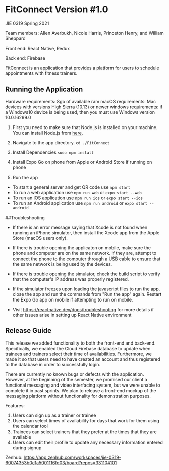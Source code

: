 # FitConnect Version #1.0 
JIE 0319 Spring 2021 

Team members: Allen Averbukh, Nicole Harris, Princeton Henry, and William Sheppard

Front end: React Native, Redux

Back end: Firebase

FitConnect is an application that provides a platform for users to schedule appointments with fitness trainers. 

## Running the Application

Hardware requirements: 8gb of available ram 
macOS requirements: Mac devices with versions High Sierra (10.13) or newer
windows requirements: if a Windows10 device is being used, then you must use Windows version 10.0.16299.0 


1. First you need to make sure that Node.js is installed on your machine. You can install Node.js from [here](https://nodejs.org/en/download/).

1. Navigate to the app directory. `cd ./FitConnect`

1. Install Dependencies `sudo npm install`

1. Install Expo Go on phone from Apple or Android Store if running on phone 

1. Run the app 

* To start a general server and get QR code use `npm start`
* To run a web application use `npm run web` or `expo start --web`
* To run an iOS application use `npm run ios` or `expo start --ios` 
* To run an Android application use `npm run android` or `expo start --android`

##Troubleshooting 
* If there is an error message saying that Xcode is not found when running an iPhone simulator, then install the Xcode app from the Apple Store (macOS users only). 

* If there is trouble opening the applicaton on mobile, make sure the phone and computer are on the same network. If they are, attempt to connect the phone to the computer through a USB cable to ensure that the same network is being used by the devices. 

* If there is trouble opening the simulator, check the build script to verify that the computer's IP address was properly registered. 

* If the simulator freezes upon loading the javascript files to run the app, close the app and run the commands from "Run the app" again. Restart the Expo Go app on mobile if attempting to run on mobile. 

* Visit https://reactnative.dev/docs/troubleshooting for more details if other issues arise in setting up React Native environment 


## Release Guide
This release we added functionality to both the front-end and back-end. Specifically, we enabled the Cloud Firebase database to update when trainees and trainers select their time of availabilities. Furthermore, we made it so that users need to have created an account and thus registered to the database in order to successfully login. 

There are currently no known bugs or defects with the application. However, at the beginning of the semester, we promised our client a functional messaging and video interfacing system, but we were unable to complete it in past sprints. 
We plan to release a front-end mockup of the messaging platform without functionality for demonstration purposes. 

Features: 
1. Users can sign up as a trainer or trainee 
2. Users can select times of availability for days that work for them using the calendar tool 
3. Trainees can select trainers that they prefer at the times that they are available 
4. Users can edit their profile to update any necessary information entered during signup


Zenhub: https://app.zenhub.com/workspaces/jie-0319-60074353b0c1a5001116fd03/board?repos=331104101
